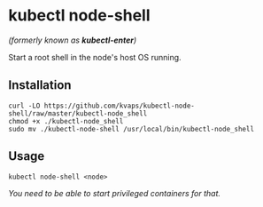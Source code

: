 # kubectl node-shell
*(formerly known as **kubectl-enter**)*

Start a root shell in the node's host OS running.

## Installation

```
curl -LO https://github.com/kvaps/kubectl-node-shell/raw/master/kubectl-node_shell
chmod +x ./kubectl-node_shell
sudo mv ./kubectl-node-shell /usr/local/bin/kubectl-node_shell
```

## Usage

```
kubectl node-shell <node>
```

*You need to be able to start privileged containers for that.*
